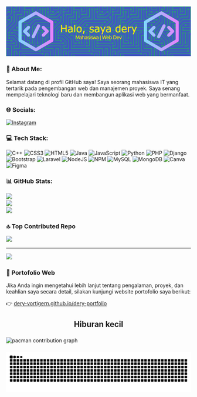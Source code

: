 ![dery-vortigern](img/header-profil.png)
### 💫 About Me:
Selamat datang di profil GitHub saya! Saya seorang mahasiswa IT yang tertarik pada pengembangan web dan manajemen proyek. Saya senang mempelajari teknologi baru dan membangun aplikasi web yang bermanfaat.


### 🌐 Socials:
[![Instagram](https://img.shields.io/badge/Instagram-%23E4405F.svg?logo=Instagram&logoColor=white)](https://instagram.com/dery084) 

### 💻 Tech Stack:
![C++](https://img.shields.io/badge/c++-%2300599C.svg?style=for-the-badge&logo=c%2B%2B&logoColor=white) ![CSS3](https://img.shields.io/badge/css3-%231572B6.svg?style=for-the-badge&logo=css3&logoColor=white) ![HTML5](https://img.shields.io/badge/html5-%23E34F26.svg?style=for-the-badge&logo=html5&logoColor=white) ![Java](https://img.shields.io/badge/java-%23ED8B00.svg?style=for-the-badge&logo=openjdk&logoColor=white) ![JavaScript](https://img.shields.io/badge/javascript-%23323330.svg?style=for-the-badge&logo=javascript&logoColor=%23F7DF1E) ![Python](https://img.shields.io/badge/python-3670A0?style=for-the-badge&logo=python&logoColor=ffdd54) ![PHP](https://img.shields.io/badge/php-%23777BB4.svg?style=for-the-badge&logo=php&logoColor=white) ![Django](https://img.shields.io/badge/django-%23092E20.svg?style=for-the-badge&logo=django&logoColor=white) ![Bootstrap](https://img.shields.io/badge/bootstrap-%238511FA.svg?style=for-the-badge&logo=bootstrap&logoColor=white) ![Laravel](https://img.shields.io/badge/laravel-%23FF2D20.svg?style=for-the-badge&logo=laravel&logoColor=white) ![NodeJS](https://img.shields.io/badge/node.js-6DA55F?style=for-the-badge&logo=node.js&logoColor=white) ![NPM](https://img.shields.io/badge/NPM-%23CB3837.svg?style=for-the-badge&logo=npm&logoColor=white) ![MySQL](https://img.shields.io/badge/mysql-4479A1.svg?style=for-the-badge&logo=mysql&logoColor=white) ![MongoDB](https://img.shields.io/badge/MongoDB-%234ea94b.svg?style=for-the-badge&logo=mongodb&logoColor=white) ![Canva](https://img.shields.io/badge/Canva-%2300C4CC.svg?style=for-the-badge&logo=Canva&logoColor=white) ![Figma](https://img.shields.io/badge/figma-%23F24E1E.svg?style=for-the-badge&logo=figma&logoColor=white)
### 📊 GitHub Stats:
![](https://github-readme-stats.vercel.app/api?username=dery-vortigern&theme=dark&hide_border=false&include_all_commits=false&count_private=false)<br/>
![](https://nirzak-streak-stats.vercel.app/?user=dery-vortigern&theme=dark&hide_border=false)<br/>
![](https://github-readme-stats.vercel.app/api/top-langs/?username=dery-vortigern&theme=dark&hide_border=false&include_all_commits=false&count_private=false&layout=compact)

### 🔝 Top Contributed Repo
![](https://github-contributor-stats.vercel.app/api?username=dery-vortigern&limit=5&theme=nightowl&combine_all_yearly_contributions=true)

---
[![](https://visitcount.itsvg.in/api?id=dery-vortigern&icon=0&color=0)](https://visitcount.itsvg.in)

### 🚀 Portofolio Web

Jika Anda ingin mengetahui lebih lanjut tentang pengalaman, proyek, dan keahlian saya secara detail, silakan kunjungi website portofolio saya berikut:

👉 [dery-vortigern.github.io/dery-portfolio](https://dery-vortigern.github.io/dery-portfolio/)

<h2 align="center">Hiburan kecil</h2>

###

<picture>
  <source media="(prefers-color-scheme: dark)" srcset="https://raw.githubusercontent.com/dery-vortigern/dery-vortigern/output/pacman-contribution-graph-dark.svg">
  <source media="(prefers-color-scheme: light)" srcset="https://raw.githubusercontent.com/dery-vortigern/dery-vortigern/output/pacman-contribution-graph.svg">
  <img alt="pacman contribution graph" src="https://raw.githubusercontent.com/dery-vortigern/dery-vortigern/output/pacman-contribution-graph.svg">
</picture>

###

<img src="https://raw.githubusercontent.com/dery-vortigern/dery-vortigern/output/snake.svg" alt="Snake animation" />

###
<!-- Proudly created with GPRM ( https://gprm.itsvg.in ) -->
